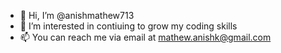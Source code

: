 - 👋 Hi, I’m @anishmathew713
- 👀 I’m interested in contiuing to grow my coding skills
- 📫 You can reach me via email at mathew.anishk@gmail.com

<!---
anishmathew713/anishmathew713 is a ✨ special ✨ repository because its `README.md` (this file) appears on your GitHub profile.
You can click the Preview link to take a look at your changes.
--->
